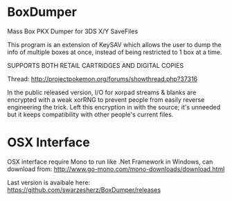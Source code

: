BoxDumper
=========

Mass Box PKX Dumper for 3DS X/Y SaveFiles

This program is an extension of KeySAV which allows the user to dump the info of multiple boxes at once, instead of being restricted to 1 box at a time.

SUPPORTS BOTH RETAIL CARTRIDGES AND DIGITAL COPIES

Thread:
http://projectpokemon.org/forums/showthread.php?37316

In the public released version, I/O for xorpad streams & blanks are encrypted with a weak xorRNG to prevent people from easily reverse engineering the trick. Left this encryption in with the source; it's unneeded but it keeps compatibility with other people's current files.

OSX Interface
=============

OSX interface require Mono to run like .Net Framework in Windows, can download from: http://www.go-mono.com/mono-downloads/download.html

Last version is avaibale here: https://github.com/swarzesherz/BoxDumper/releases
